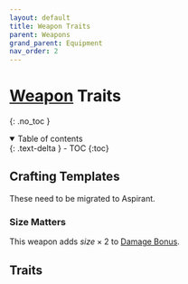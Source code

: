 ```yaml
---
layout: default
title: Weapon Traits
parent: Weapons
grand_parent: Equipment
nav_order: 2
---
```

# [Weapon](Weapons) Traits
{: .no_toc }

<details open markdown="block">
  <summary>
    Table of contents
  </summary>
  {: .text-delta }
- TOC
{:toc}
</details>

## Crafting Templates
These need to be migrated to Aspirant.
### Size Matters
This weapon adds $size \times 2$ to [Damage Bonus](Weapons#Damage%20Bonus).



## Traits

